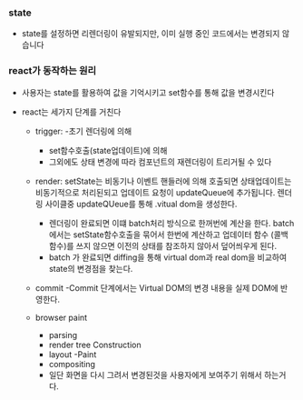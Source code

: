 ### state

- state를 설정하면 리렌더링이 유발되지만, 이미 실행 중인 코드에서는 변경되지 않습니다

### react가 동작하는 원리

- 사용자는 state를 활용하여 값을 기억시키고 set함수를 통해 값을 변경시킨다
- react는 세가지 단계를 거친다

  - trigger: -초기 렌더링에 의해
    - set함수호출(state업데이트)에 의해
    - 그외에도 상태 변경에 따라 컴포넌트의 재렌더링이 트리거될 수 있다
  - render: setState는 비동기나 이벤트 핸들러에 의해 호출되면 상태업데이트는 비동기적으로 처리된되고 업데이트 요청이 updateQueue에 추가됩니다.
    렌더링 사이클중 updateQUeue를 통해 .vitual dom을 생성한다.

    - 렌더링이 완료되면 이떄 batch처리 방식으로 한꺼번에 계산을 한다. batch에서는 setState함수호출을 묶어서 한번에 계산하고 업데이터 함수 (콜백함수)를 쓰지 않으면 이전의 상태를 참조하지 않아서 덮어씌우게 된다.
    - batch 가 완료되면 diffing을 통해 virtual dom과 real dom을 비교하여 state의 변경점을 찾는다.

  - commit
    -Commit 단계에서는 Virtual DOM의 변경 내용을 실제 DOM에 반영한다.
  - browser paint
    - parsing
    - render tree Construction
    - layout
      -Paint
    - compositing
    * 일단 화면을 다시 그려서 변경된것을 사용자에게 보여주기 위해서 하는거다.
